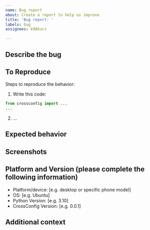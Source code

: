 ```yaml
---
name: Bug report
about: Create a report to help us improve
title: 'Bug report: '
labels: bug
assignees: k98kurz

---
```


## Describe the bug

<!-- A clear and concise description of what the bug is. -->

## To Reproduce

Steps to reproduce the behavior:

1. Write this code:

```python
from crossconfig import ...
...
```

2. ...

## Expected behavior

<!-- A clear and concise description of what you expected to happen. -->

## Screenshots

<!-- If applicable, add screenshots to help explain your problem. -->

## Platform and Version (please complete the following information)

- Platform/device: [e.g. desktop or specific phone model]
- OS: [e.g. Ubuntu]
- Python Version: [e.g. 3.10]
- CrossConfig Version: [e.g. 0.0.1]

## Additional context

<!-- Add any other context about the problem here. -->
